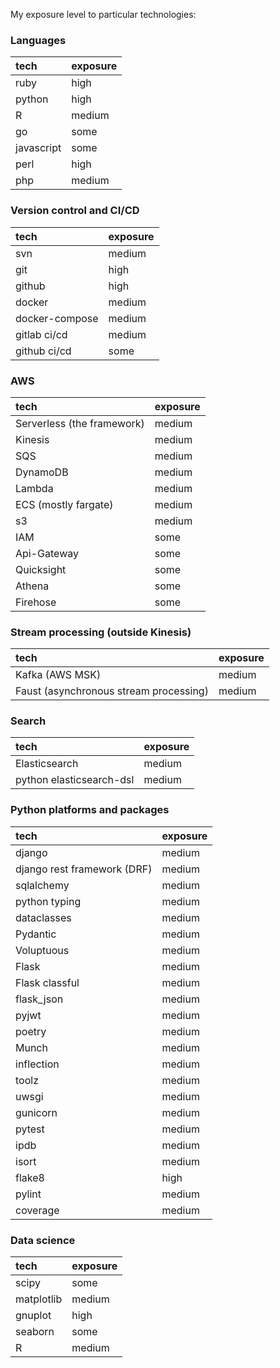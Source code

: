 
My exposure level to particular technologies:  

### Languages

| tech | exposure |
| :--- | :--- |
| ruby | high |
| python | high |
| R | medium |
| go | some |
| javascript | some |
| perl | high |
| php | medium |

### Version control and CI/CD

| tech | exposure |
| :--- | :--- |
| svn | medium |
| git | high |
| github | high |
| docker | medium |
| docker-compose | medium |
| gitlab ci/cd | medium |
| github ci/cd | some |

### AWS

| tech | exposure |
| :--- | :--- |
| Serverless (the framework) | medium |
| Kinesis | medium |
| SQS | medium |
| DynamoDB | medium |
| Lambda | medium |
| ECS (mostly fargate) | medium |
| s3 | medium |
| IAM | some |
| Api-Gateway | some |
| Quicksight | some |
| Athena | some |
| Firehose | some |

### Stream processing (outside Kinesis)

| tech | exposure |
| :--- | :--- |
| Kafka (AWS MSK) | medium |
| Faust (asynchronous stream processing) | medium |

### Search

| tech | exposure |
| :--- | :--- |
| Elasticsearch | medium |
| python elasticsearch-dsl | medium |

### Python platforms and packages

| tech | exposure |
| :--- | :--- |
| django | medium |
| django rest framework (DRF) | medium |
| sqlalchemy | medium |
| python typing | medium |
| dataclasses | medium |
| Pydantic | medium |
| Voluptuous | medium |
| Flask | medium |
| Flask classful | medium |
| flask_json | medium |
| pyjwt | medium |
| poetry | medium |
| Munch | medium |
| inflection | medium |
| toolz | medium |
| uwsgi | medium |
| gunicorn | medium |
| pytest | medium |
| ipdb | medium |
| isort | medium |
| flake8 | high |
| pylint | medium |
| coverage | medium |

### Data science

| tech | exposure |
| :--- | :--- |
| scipy | some |
| matplotlib | medium |
| gnuplot | high |
| seaborn | some |
| R | medium |

